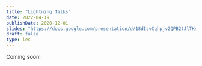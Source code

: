 ```yaml
---
title: "Lightning Talks"
date: 2022-04-19
publishDate: 2020-12-01
slides: "https://docs.google.com/presentation/d/18dIsvCqhpjv2QPB2tJlTKsHiOCtw02BmXPzeiZC5bMg/"
draft: false
type: lec
---
```


Coming soon!
